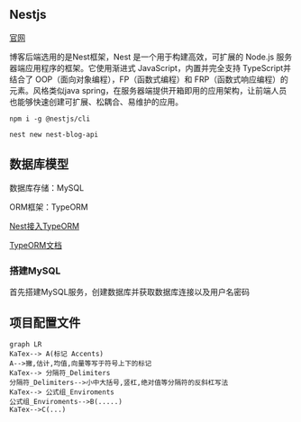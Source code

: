 ## Nestjs

[官网](https://docs.nestjs.com/)

博客后端选用的是Nest框架，Nest 是一个用于构建高效，可扩展的 Node.js 服务器端应用程序的框架。它使用渐进式 JavaScript，内置并完全支持 TypeScript并结合了 OOP（面向对象编程），FP（函数式编程）和 FRP（函数式响应编程）的元素。风格类似java spring，在服务器端提供开箱即用的应用架构，让前端人员也能够快速创建可扩展、松耦合、易维护的应用。

```shell
npm i -g @nestjs/cli

nest new nest-blog-api
```

## 数据库模型

数据库存储：MySQL

ORM框架：TypeORM

[Nest接入TypeORM](https://docs.nestjs.com/recipes/sql-typeorm) 

[TypeORM文档](https://typeorm.io/)

### 搭建MySQL

首先搭建MySQL服务，创建数据库并获取数据库连接以及用户名密码​

## 项目配置文件



```mermaid
graph LR
KaTex--> A(标记 Accents)
A-->撇,估计,均值,向量等写于符号上下的标记
KaTex--> 分隔符_Delimiters
分隔符_Delimiters-->小中大括号,竖杠,绝对值等分隔符的反斜杠写法
KaTex--> 公式组_Enviroments
公式组_Enviroments-->B(.....)
KaTex-->C(...)
```
